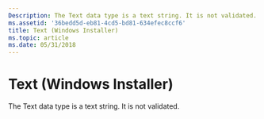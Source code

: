 ```yaml
---
Description: The Text data type is a text string. It is not validated.
ms.assetid: '36bedd5d-eb81-4cd5-bd81-634efec8ccf6'
title: Text (Windows Installer)
ms.topic: article
ms.date: 05/31/2018
---
```


# Text (Windows Installer)

The Text data type is a text string. It is not validated.

 

 



